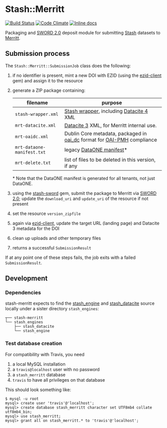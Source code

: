 # Stash::Merritt

[![Build Status](https://travis-ci.org/CDLUC3/stash-merritt.svg?branch=master)](https://travis-ci.org/CDLUC3/stash-merritt)
[![Code Climate](https://codeclimate.com/github/CDLUC3/stash-merritt.svg)](https://codeclimate.com/github/CDLUC3/stash-merritt)
[![Inline docs](http://inch-ci.org/github/CDLUC3/stash-merritt.svg)](http://inch-ci.org/github/CDLUC3/stash-merritt)

Packaging and
[SWORD 2.0](http://swordapp.github.io/SWORDv2-Profile/SWORDProfile.html)
deposit module for submitting
[Stash](https://github.com/CDLUC3/stash_engine) datasets to
[Merritt](http://www.cdlib.org/uc3/merritt/).

## Submission process

The `Stash::Merritt::SubmissionJob` class does the following:

1. if no identifier is present, mint a new DOI with EZID
   (using the [ezid-client](https://github.com/duke-libraries/ezid-client) gem)
   and assign it to the resource
1. generate a ZIP package containing:

   | filename | purpose |
   | -------- | ------- |
   | `stash-wrapper.xml` | [Stash wrapper](https://github.com/CDLUC3/stash-wrapper), including [Datacite 4](https://schema.datacite.org/meta/kernel-4.0/) XML |
   | `mrt-datacite.xml` | [Datacite 3](https://schema.datacite.org/meta/kernel-3/) XML, for Merritt internal use. |
   | `mrt-oaidc.xml` | Dublin Core metadata, packaged in [oai_dc](https://www.openarchives.org/OAI/openarchivesprotocol.html#dublincore) format for [OAI-PMH](https://www.openarchives.org/OAI/openarchivesprotocol.html) compliance |
   | `mrt-dataone-manifest.txt` | legacy [DataONE manifest](http://cdluc3.github.io/dash/release-criteria/)* |
   | `mrt-delete.txt` | list of files to be deleted in this version, if any |

   \* Note that the DataONE manifest is generated for all tenants, not just DataONE.

1. using the [stash-sword](https://github.com/CDLUC3/stash-sword) gem, submit the
   package to Merritt via [SWORD 2.0](http://swordapp.github.io/SWORDv2-Profile/SWORDProfile.html);
   update the `download_uri` and `update_uri` of the resource if not present
1. set the resource `version_zipfile`
1. again via [ezid-client](https://github.com/duke-libraries/ezid-client), update the
   target URL (landing page) and Datacite 3 metadata for the DOI
1. clean up uploads and other temporary files
1. returns a successful `SubmissionResult`

If at any point one of these steps fails, the job exits with a failed `SubmissionResult`.

## Development

### Dependencies

stash-merritt expects to find the [stash_engine](https://github.com/CDLUC3/stash_engine) and 
[stash_datacite](https://github.com/CDLUC3/stash_datacite) source locally under
a sister directory `stash_engines`:

```
┬── stash-merritt
└── stash_engines
    ├── stash_datacite
    └── stash_engine
```

### Test database creation

For compatibility with Travis, you need

1. a local MySQL installation
2. a `travis@localhost` user with no password
3. a `stash_merritt` database
4. `travis` to have all privileges on that database

This should look something like:

```
$ mysql -u root
mysql> create user 'travis'@'localhost';
mysql> create database stash_merritt character set UTF8mb4 collate utf8mb4_bin;
mysql> use stash_merritt;
mysql> grant all on stash_merritt.* to 'travis'@'localhost';
```
